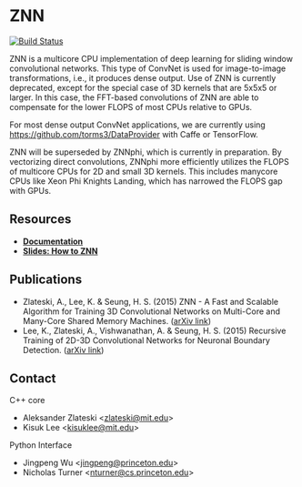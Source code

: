 ZNN
======

[![Build Status](https://travis-ci.org/seung-lab/znn-release.svg?branch=master)](https://travis-ci.org/seung-lab/znn-release)

ZNN is a multicore CPU implementation of deep learning for sliding window convolutional networks.  This type of ConvNet is used for image-to-image transformations, i.e., it produces dense output. Use of ZNN is currently deprecated, except for the special case of 3D kernels that are 5x5x5 or larger. In this case, the FFT-based convolutions of ZNN are able to compensate for the lower FLOPS of most CPUs relative to GPUs.

For most dense output ConvNet applications, we are currently using https://github.com/torms3/DataProvider with Caffe or TensorFlow.

ZNN will be superseded by ZNNphi, which is currently in preparation. By vectorizing direct convolutions, ZNNphi more efficiently utilizes the FLOPS of multicore CPUs for 2D and small 3D kernels. This includes manycore CPUs like Xeon Phi Knights Landing, which has narrowed the FLOPS gap with GPUs.

Resources
---------
* [**Documentation**](http://znn-release.readthedocs.org/en/latest/index.html#)
* [**Slides: How to ZNN**](https://docs.google.com/presentation/d/1B5g4lgnHN92fD5bkqDCAHraGZL3lz3Df6G-QiYrEWPg/edit?usp=sharing)

Publications
------------
* Zlateski, A., Lee, K. & Seung, H. S. (2015) ZNN - A Fast and Scalable Algorithm for Training 3D Convolutional Networks on Multi-Core and Many-Core Shared Memory Machines. ([arXiv link](http://arxiv.org/abs/1510.06706))
* Lee, K., Zlateski, A., Vishwanathan, A. & Seung, H. S. (2015) Recursive Training of 2D-3D Convolutional Networks for Neuronal Boundary Detection. ([arXiv link](http://arxiv.org/abs/1508.04843))


Contact
-------
C++ core
* Aleksander Zlateski \<zlateski@mit.edu\>
* Kisuk Lee \<kisuklee@mit.edu\>

Python Interface
* Jingpeng Wu \<jingpeng@princeton.edu\>
* Nicholas Turner \<nturner@cs.princeton.edu\>
